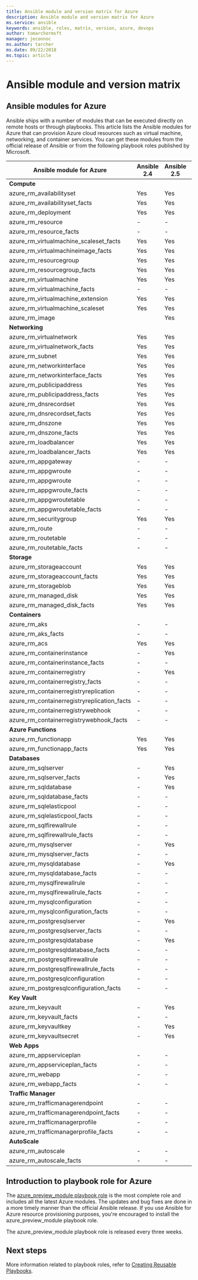 ```yaml
---
title: Ansible module and version matrix for Azure
description: Ansible module and version matrix for Azure
ms.service: ansible
keywords: ansible, roles, matrix, version, azure, devops
author: tomarchermsft
manager: jeconnoc
ms.author: tarcher
ms.date: 09/22/2018
ms.topic: article
---
```


# Ansible module and version matrix

## Ansible modules for Azure
Ansible ships with a number of modules that can be executed directly on remote hosts or through playbooks.
This article lists the Ansible modules for Azure that can provision Azure cloud resources such as virtual machine, networking, and container services. You can get these modules from the official release of Ansible or from the following playbook roles published by Microsoft.

| Ansible module for Azure                   |  Ansible 2.4 |  Ansible 2.5 |  Ansible 2.6 | Ansible 2.7 | Ansible Role | 
|---------------------------------------------|--------------|--------------|-----------------------------|-------------------------------------|-------------------------------------| 
| **Compute**                    |           |                          |                          |                            |                                | 
| azure_rm_availabilityset                    | Yes          | Yes                         | Yes          | Yes          | Yes                                 | 
| azure_rm_availabilityset_facts              | Yes          | Yes                         | Yes          | Yes          | Yes                                 | 
| azure_rm_deployment                         | Yes          | Yes                         | Yes          | Yes          | Yes                                 | 
| azure_rm_resource                           | -            | -                           | Yes          | Yes          | Yes                                 | 
| azure_rm_resource_facts                     | -            | -                           | Yes          | Yes          | Yes                                 | 
| azure_rm_virtualmachine_scaleset_facts      | Yes          | Yes                         | Yes          | Yes          | Yes                                 | 
| azure_rm_virtualmachineimage_facts          | Yes          | Yes                         | Yes          | Yes          | Yes                                 | 
| azure_rm_resourcegroup                      | Yes          | Yes                         | Yes          | Yes          | Yes                                 | 
| azure_rm_resourcegroup_facts                | Yes          | Yes                         | Yes          | Yes          | Yes                                 | 
| azure_rm_virtualmachine                     | Yes          | Yes                         | Yes          | Yes          | Yes                                 | 
| azure_rm_virtualmachine_facts               | -            | -                           | -            | Yes          | Yes                                 | 
| azure_rm_virtualmachine_extension           | Yes          | Yes                         | Yes          | Yes          | Yes                                 | 
| azure_rm_virtualmachine_scaleset            | Yes          | Yes                         | Yes          | Yes          | Yes                                 | 
| azure_rm_image                              |              | Yes                         | Yes          | Yes          | Yes                                 | 
| **Networking**                    |           |                          |                          |                             |                               | 
| azure_rm_virtualnetwork                     | Yes          | Yes                         | Yes          | Yes          | Yes                                 | 
| azure_rm_virtualnetwork_facts               | Yes          | Yes                         | Yes          | Yes          | Yes                                 | 
| azure_rm_subnet                             | Yes          | Yes                         | Yes          | Yes          | Yes                                 | 
| azure_rm_networkinterface                   | Yes          | Yes                         | Yes          | Yes          | Yes                                 | 
| azure_rm_networkinterface_facts             | Yes          | Yes                         | Yes          | Yes          | Yes                                 | 
| azure_rm_publicipaddress                    | Yes          | Yes                         | Yes          | Yes          | Yes                                 | 
| azure_rm_publicipaddress_facts              | Yes          | Yes                         | Yes          | Yes          | Yes                                 | 
| azure_rm_dnsrecordset                       | Yes          | Yes                         | Yes          | Yes          | Yes                                 | 
| azure_rm_dnsrecordset_facts                 | Yes          | Yes                         | Yes          | Yes          | Yes                                 | 
| azure_rm_dnszone                            | Yes          | Yes                         | Yes          | Yes          | Yes                                 | 
| azure_rm_dnszone_facts                      | Yes          | Yes                         | Yes          | Yes          | Yes                                 | 
| azure_rm_loadbalancer                       | Yes          | Yes                         | Yes          | Yes          | Yes                                 | 
| azure_rm_loadbalancer_facts                 | Yes          | Yes                         | Yes          | Yes          | Yes                                 | 
| azure_rm_appgateway                         | -            | -                           | -            | Yes          | Yes                                 | 
| azure_rm_appgwroute                         | -            | -                           | -            | -            | Yes                                 | 
| azure_rm_appgwroute                         | -            | -                           | -            | -            | Yes                                 |
| azure_rm_appgwroute_facts                   | -            | -                           | -            | -            | Yes                                 |
| azure_rm_appgwroutetable                    | -            | -                           | -            | -            | Yes                                 |
| azure_rm_appgwroutetable_facts              | -            | -                           | -            | -            | Yes                                 | 
| azure_rm_securitygroup                      | Yes          | Yes                         | Yes          | Yes          | Yes                                 |
| azure_rm_route                              | -            | -                           | -            | Yes          | Yes                                 | 
| azure_rm_routetable                         | -            | -                           | -            | Yes          | Yes                                 | 
| azure_rm_routetable_facts                   | -            | -                           | -            | Yes          | Yes                                 | 
| **Storage**                    |           |                          |                          |                             |                               | 
| azure_rm_storageaccount                     | Yes          | Yes                         | Yes          | Yes          | Yes                                 | 
| azure_rm_storageaccount_facts               | Yes          | Yes                         | Yes          | Yes          | Yes                                 | 
| azure_rm_storageblob                        | Yes          | Yes                         | Yes          | Yes          | Yes                                 | 
| azure_rm_managed_disk                       | Yes          | Yes                         | Yes          | Yes          | Yes                                 | 
| azure_rm_managed_disk_facts                 | Yes          | Yes                         | Yes          | Yes          | Yes                                 | 
| **Containers**                    |           |                          |                          |                            |                                | 
| azure_rm_aks                                | -            | -                           | Yes          | Yes          | Yes                                 | 
| azure_rm_aks_facts                          | -            | -                           | Yes          | Yes          | Yes                                 | 
| azure_rm_acs                                | Yes          | Yes                         | Yes          | Yes          | Yes                                 | 
| azure_rm_containerinstance                  | -            | Yes                         | Yes          | Yes          | Yes                                 | 
| azure_rm_containerinstance_facts            | -            | -                           | -              | -            | Yes                                 | 
| azure_rm_containerregistry                  | -            | Yes                         | Yes          | Yes          | Yes                                 | 
| azure_rm_containerregistry_facts            | -            | -                           | -            | Yes          | Yes                                 | 
| azure_rm_containerregistryreplication       | -            | -                           | -            | -            | Yes                                 | 
| azure_rm_containerregistryreplication_facts | -            | -                           | -            | -            | Yes                                 | 
| azure_rm_containerregistrywebhook           | -            | -                           | -            | -            | Yes                                 | 
| azure_rm_containerregistrywebhook_facts     | -            | -                           | -            | -            | Yes                                 | 
| **Azure Functions**                    |           |                          |                          |                            |                                | 
| azure_rm_functionapp                        | Yes          | Yes                         | Yes          | Yes          | Yes                                 | 
| azure_rm_functionapp_facts                  | Yes          | Yes                         | Yes          | Yes          | Yes                                 | 
| **Databases**                    |           |                          |                          |                             |                               | 
| azure_rm_sqlserver                          | -            | Yes                         | Yes          | Yes          | Yes                                 | 
| azure_rm_sqlserver_facts                    | -            | Yes                         | Yes          | Yes          | Yes                                 | 
| azure_rm_sqldatabase                        | -            | Yes                         | Yes          | Yes          | Yes                                 | 
| azure_rm_sqldatabase_facts                  | -            | -                           | -            | -            | Yes                                 | 
| azure_rm_sqlelasticpool                     | -            | -                           | -            | -            | Yes                                 | 
| azure_rm_sqlelasticpool_facts               | -            | -                           | -            | -            | Yes                                 | 
| azure_rm_sqlfirewallrule                    | -            | -                           | -            | Yes          | Yes                                 | 
| azure_rm_sqlfirewallrule_facts              | -            | -                           | -            | -            | Yes                                 | 
| azure_rm_mysqlserver                        | -            | Yes                         | Yes          | Yes          | Yes                                 | 
| azure_rm_mysqlserver_facts                  | -            | -                           | -            | Yes          | Yes                                 | 
| azure_rm_mysqldatabase                      | -            | Yes                         | Yes          | Yes          | Yes                                 | 
| azure_rm_mysqldatabase_facts                | -            | -                           | -            | Yes          | Yes                                 | 
| azure_rm_mysqlfirewallrule                  | -            | -                           | -            | -            | Yes                                 | 
| azure_rm_mysqlfirewallrule_facts            | -            | -                           | -            | -            | Yes                                 | 
| azure_rm_mysqlconfiguration                 | -            | -                           | -            | -            | Yes                                 | 
| azure_rm_mysqlconfiguration_facts           | -            | -                           | -            | -            | Yes                                 | 
| azure_rm_postgresqlserver                   | -            | Yes                         | Yes          | Yes          | Yes                                 | 
| azure_rm_postgresqlserver_facts             | -            | -                           | -            | Yes          | Yes                                 | 
| azure_rm_postgresqldatabase                 | -            | Yes                         | Yes          | Yes          | Yes                                 | 
| azure_rm_postgresqldatabase_facts           | -            | -                           | -            | Yes          | Yes                                 | 
| azure_rm_postgresqlfirewallrule             | -            | -                           | -            | -            | Yes                                 | 
| azure_rm_postgresqlfirewallrule_facts       | -            | -                           | -            | -            | Yes                                 | 
| azure_rm_postgresqlconfiguration            | -            | -                           | -            | -            | Yes                                 | 
| azure_rm_postgresqlconfiguration_facts      | -            | -                           | -            | -            | Yes                                 | 
| **Key Vault**                    |           |                          |                          |                             |                               | 
| azure_rm_keyvault                           | -            | Yes                         | Yes          | Yes          | Yes                                 |
| azure_rm_keyvault_facts                     | -            | -                           | -              | -              | Yes                               |
| azure_rm_keyvaultkey                        | -            | Yes                         | Yes          | Yes          | Yes                                 |
| azure_rm_keyvaultsecret                     | -            | Yes                         | Yes          | Yes          | Yes                                 |
| **Web Apps**                    |           |                          |                          |                             |                               | 
| azure_rm_appserviceplan                          | -            | -                         | -          | Yes          | Yes                                 | 
| azure_rm_appserviceplan_facts                    | -            | -                         | -          | Yes          | Yes                                 | 
| azure_rm_webapp                                  | -            | -                         | -          | Yes          | Yes                                 | 
| azure_rm_webapp_facts                            | -            | -                         | -          | Yes          | Yes                                 | 
| **Traffic Manager**                    |           |                          |                          |                             |                               | 
| azure_rm_trafficmanagerendpoint                  | -            | -                         | -          | Yes          | Yes                                 | 
| azure_rm_trafficmanagerendpoint_facts            | -            | -                         | -          | Yes          | Yes                                 | 
| azure_rm_trafficmanagerprofile                   | -            | -                         | -          | Yes          | Yes                                 | 
| azure_rm_trafficmanagerprofile_facts             | -            | -                         | -          | Yes          | Yes                                 | 
| **AutoScale**                    |           |                          |                          |                             |                               | 
| azure_rm_autoscale                  | -            | -                         | -          | Yes          | Yes                                 | 
| azure_rm_autoscale_facts            | -            | -                         | -          | Yes          | Yes                                 | 

## Introduction to playbook role for Azure
The [azure_preview_module playbook role](https://galaxy.ansible.com/Azure/azure_preview_modules/) is the most complete role and includes all the latest Azure modules. The updates and bug fixes are done in a more timely manner than the official Ansible release. If you use Ansible for Azure resource provisioning purposes, you're encouraged to install the azure_preview_module playbook role.

The azure_preview_module playbook role is released every three weeks.

## Next steps
More information related to playbook roles, refer to [Creating Reusable Playbooks](https://docs.ansible.com/ansible/latest/playbooks_reuse.html). 
